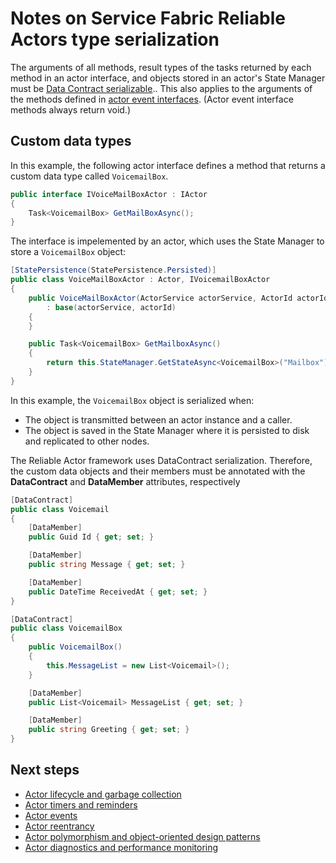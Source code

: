 <properties
   pageTitle="Reliable Actors notes on actor type serialization | Microsoft Azure"
   description="Discusses basic requirements for defining serializable classes that can be used to define Service Fabric Reliable Actors states and interfaces"
   services="service-fabric"
   documentationCenter=".net"
   authors="vturecek"
   manager="timlt"
   editor=""/>

<tags
   ms.service="service-fabric"
   ms.devlang="dotnet"
   ms.topic="article"
   ms.tgt_pltfrm="NA"
   ms.workload="NA"
   ms.date="10/19/2016"
   ms.author="vturecek"/>

# Notes on Service Fabric Reliable Actors type serialization


The arguments of all methods, result types of the tasks returned by each method in an actor interface, and objects stored in an actor's State Manager must be [Data Contract serializable](https://msdn.microsoft.com/library/ms731923.aspx).. This also applies to the arguments of the methods defined in [actor event interfaces](service-fabric-reliable-actors-events.md#actor-events). (Actor event interface methods always return void.)

## Custom data types

In this example, the following actor interface defines a method that returns a custom data type called `VoicemailBox`.

```csharp
public interface IVoiceMailBoxActor : IActor
{
    Task<VoicemailBox> GetMailBoxAsync();
}
```

The interface is impelemented by an actor, which uses the State Manager to store a `VoicemailBox` object:

```csharp
[StatePersistence(StatePersistence.Persisted)]
public class VoiceMailBoxActor : Actor, IVoicemailBoxActor
{
    public VoiceMailBoxActor(ActorService actorService, ActorId actorId)
        : base(actorService, actorId)
    {
    }

    public Task<VoicemailBox> GetMailboxAsync()
    {
        return this.StateManager.GetStateAsync<VoicemailBox>("Mailbox");
    }
}

```

In this example, the `VoicemailBox` object is serialized when:
 - The object is transmitted between an actor instance and a caller.
 - The object is saved in the State Manager where it is persisted to disk and replicated to other nodes.
 
The Reliable Actor framework uses DataContract serialization. Therefore, the custom data objects and their members must be annotated with the **DataContract** and **DataMember** attributes, respectively

```csharp
[DataContract]
public class Voicemail
{
    [DataMember]
    public Guid Id { get; set; }

    [DataMember]
    public string Message { get; set; }

    [DataMember]
    public DateTime ReceivedAt { get; set; }
}
```

```csharp
[DataContract]
public class VoicemailBox
{
    public VoicemailBox()
    {
        this.MessageList = new List<Voicemail>();
    }

    [DataMember]
    public List<Voicemail> MessageList { get; set; }

    [DataMember]
    public string Greeting { get; set; }
}
```

## Next steps
 - [Actor lifecycle and garbage collection](service-fabric-reliable-actors-lifecycle.md)
 - [Actor timers and reminders](service-fabric-reliable-actors-timers-reminders.md)
 - [Actor events](service-fabric-reliable-actors-events.md)
 - [Actor reentrancy](service-fabric-reliable-actors-reentrancy.md)
 - [Actor polymorphism and object-oriented design patterns](service-fabric-reliable-actors-polymorphism.md)
 - [Actor diagnostics and performance monitoring](service-fabric-reliable-actors-diagnostics.md)

